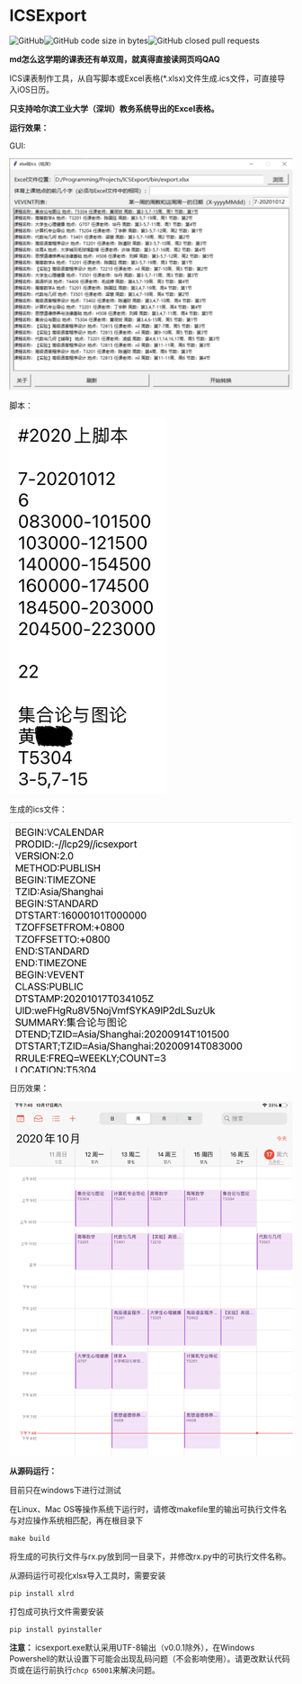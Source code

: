 # ICSExport

![GitHub](https://img.shields.io/github/license/lcp29/ICSExport)![GitHub code size in bytes](https://img.shields.io/github/languages/code-size/lcp29/icsexport)![GitHub closed pull requests](https://img.shields.io/github/issues-pr-closed/lcp29/icsexport)

**md怎么这学期的课表还有单双周，就真得直接读网页吗QAQ**

ICS课表制作工具，从自写脚本或Excel表格(*.xlsx)文件生成.ics文件，可直接导入iOS日历。

**只支持哈尔滨工业大学（深圳）教务系统导出的Excel表格。**

**运行效果：**

GUI:

![](/doc/img/gui.png)

脚本：

![](/doc/img/script.png)

生成的ics文件：

![](/doc/img/ics.png)

日历效果：

![](/doc/img/calendar.png)

**从源码运行：**

目前只在windows下进行过测试

在Linux、Mac OS等操作系统下运行时，请修改makefile里的输出可执行文件名与对应操作系统相匹配，再在根目录下

```
make build
```

将生成的可执行文件与rx.py放到同一目录下，并修改rx.py中的可执行文件名称。

从源码运行可视化xlsx导入工具时，需要安装

```
pip install xlrd
```

打包成可执行文件需要安装

```
pip install pyinstaller
```

**注意：** icsexport.exe默认采用UTF-8输出（v0.0.1除外），在Windows Powershell的默认设置下可能会出现乱码问题（不会影响使用）。请更改默认代码页或在运行前执行`chcp 65001`来解决问题。
